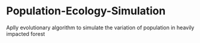 # Population-Ecology-Simulation
Aplly evolutionary algorithm to simulate the variation of population in heavily impacted forest
